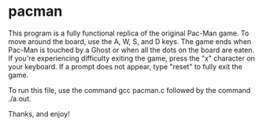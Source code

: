 # pacman

This program is a fully functional replica of the original Pac-Man game. 
To move around the board, use the A, W, S, and D keys. 
The game ends when Pac-Man is touched by a Ghost or when all the dots on the board are eaten. 
If you're experiencing difficulty exiting the game, press the "x" character on your keyboard. 
If a prompt does not appear, type "reset" to fully exit the game.

To run this file, use the command gcc pacman.c followed by the command ./a.out.

Thanks, and enjoy!
